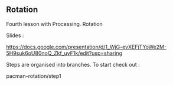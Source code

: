 Rotation
------------------

Fourth lesson with Processing.  Rotation

Slides : 

https://docs.google.com/presentation/d/1_WjG-evXEFjTYoWe2M-5H9suk6oU80noQ_Zkf_uvF1k/edit?usp=sharing

Steps are organised into branches.  To start check out :

pacman-rotation/step1 

